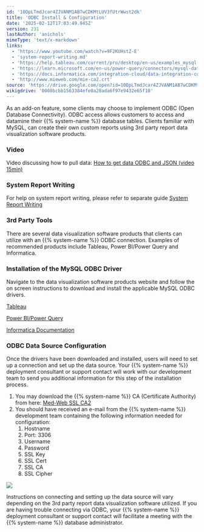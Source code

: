 ```yaml
---
id: '10DpLTmdJcar4ZJVANM1AB7wCDKMtLUV3fUtrWwst2dk'
title: 'ODBC Install & Configuration'
date: '2025-02-12T17:03:49.945Z'
version: 231
lastAuthor: 'anichols'
mimeType: 'text/x-markdown'
links:
  - 'https://www.youtube.com/watch?v=9F2KUHstZ-E'
  - 'system-report-writing.md'
  - 'https://help.tableau.com/current/pro/desktop/en-us/examples_mysql.htm'
  - 'https://learn.microsoft.com/en-us/power-query/connectors/mysql-database'
  - 'https://docs.informatica.com/integration-cloud/data-integration-connectors/h2l/1243-configuring-ssl-for-mysql-connector-in-cloud-data-integrati/configuring-ssl-for-mysql-connector-in-cloud-data-integration/installing-the-mysql-odbc-driver.html'
  - 'http://www.mieweb.com/mie-ca2.crt'
source: 'https://drive.google.com/open?id=10DpLTmdJcar4ZJVANM1AB7wCDKMtLUV3fUtrWwst2dk'
wikigdrive: '0008bcbb1563384efe0a28ada6f97e9432e65f10'
---
```

As an add-on feature, some clients may choose to implement ODBC (Open Database Connectivity). ODBC access allows customers to access and datamine their {{% system-name %}} database tables. Clients familiar with MySQL, can create their own custom reports using 3rd party report data visualization software products.

### Video

Video discussing how to pull data: [How to get data ODBC and JSON (video 15min)](https://youtube.be/9F2KUHstZ-E)

### System Report Writing

For help on system report writing, please refer to separate guide [System Report Writing](system-report-writing.md)

### 3rd Party Tools

There are several data visualization software products that clients can utilize with an {{% system-name %}} ODBC connection. Examples of recommended products include Tableau, Power BI/Power Query and Informatica.

### Installation of the MySQL ODBC Driver

Navigate to the data visualization software products website and follow the on screen instructions to download and install the applicable MySQL ODBC drivers.

[Tableau](https://help.tableau.com/current/pro/desktop/en-us/examples_mysql.htm)

[Power BI/Power Query](https://learn.microsoft.com/en-us/power-query/connectors/mysql-database)

[Informatica Documentation](https://docs.informatica.com/integration-cloud/data-integration-connectors/h2l/1243-configuring-ssl-for-mysql-connector-in-cloud-data-integrati/configuring-ssl-for-mysql-connector-in-cloud-data-integration/installing-the-mysql-odbc-driver.html)

### ODBC Data Source Configuration

Once the drivers have been downloaded and installed, users will need to set up a connection and set up the data source. Your {{% system-name %}} deployment consultant or support contact will work with our development team to send you additional information for this step of the installation process.

1. You may download the {{% system-name %}} CA (Certificate Authority) from here: [Med-Web SSL CA](http://www.mieweb.com/mie-ca2.crt)[2](http://www.mieweb.com/mie-ca2.crt)
2. You should have received an e-mail from the {{% system-name %}} development team containing the following information needed for configuration:
    1. Hostname
    2. Port: 3306
    3. Username
    4. Password
    5. SSL Key
    6. SSL Cert
    7. SSL CA
    8. SSL Cipher

![](../odbc-install-and-configuration.assets/656f758b59bf8a742b7b69957828a0c9.png)

Instructions on connecting and setting up the data source will vary depending on the 3rd party report data visualization software utilized. If you are having trouble connecting via ODBC, your {{% system-name %}} deployment consultant or support contact will facilitate a meeting with the {{% system-name %}} database administrator.
